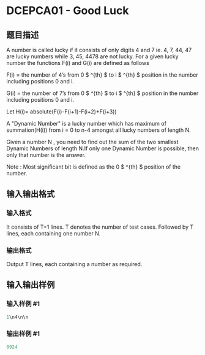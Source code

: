 # DCEPCA01 - Good Luck 

## 题目描述

A number is called lucky if it consists of only digits 4 and 7 ie. 4, 7, 44, 47 are lucky numbers while 3, 45, 4478 are not lucky. For a given lucky number the functions F(i) and G(i) are defined as follows

F(i) = the number of 4’s from 0 $ ^{th} $ to i $ ^{th} $ position in the number including positions 0 and i.

G(i) = the number of 7’s from 0 $ ^{th} $ to i $ ^{th} $ position in the number including positions 0 and i.

Let H(i)= absolute(F(i)-F(i+1)-F(i+2)+F(i+3))

A "Dynamic Number" is a lucky number which has maximum of summation(H(i)) from i = 0 to n-4 amongst all lucky numbers of length N.

Given a number N , you need to find out the sum of the two smallest Dynamic Numbers of length N.If only one Dynamic Number is possible, then only that number is the answer.

Note : Most significant bit is defined as the 0 $ ^{th} $ position of the number.

## 输入输出格式

### 输入格式

It consists of T+1 lines. T denotes the number of test cases. Followed by T lines, each containing one number N.

### 输出格式

Output T lines, each containing a number as required.

## 输入输出样例

### 输入样例 #1

```cpp
1\n4\n\n
```


### 输出样例 #1

```cpp
8924
```


